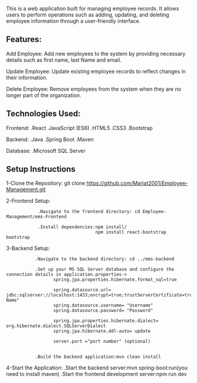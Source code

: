 This is a web application built for managing employee records. It allows users to perform operations such as adding, updating, and deleting employee information through a user-friendly interface.

Features:
----------
Add Employee: Add new employees to the system by providing necessary details such as first name, last Name and email.

Update Employee: Update existing employee records to reflect changes in their information.

Delete Employee: Remove employees from the system when they are no longer part of the organization.

Technologies Used:
------------------
Frontend:
.React 
.JavaScript (ES6)
.HTML5
.CSS3
.Bootstrap 

Backend:
.Java 
.Spring Boot 
.Maven 

Database:
.Microsoft SQL Server 


Setup Instructions
------------------
1-Clone the Repository: git clone https://github.com/Mariat2001/Employee-Management.git 

2-Frontend Setup:

                .Navigate to the frontend directory: cd Employee-Management/ems-Frontend  
                
                .Install dependencies:npm install/
                                      npm install react-bootstrap bootstrap
              
3-Backend Setup:

               .Navigate to the backend directory: cd ../ems-backend
               
               .Set up your MS SQL Server database and configure the connection details in application.properties->
                      spring.jpa.properties.hibernate.format_sql=true

                      spring.datasource.url= jdbc:sqlserver://localhost:1433;encrypt=true;trustServerCertificate=true;databaseName="Database Name"
                      spring.datasource.username= "Username" 
                      spring.datasource.password= "Password"

                      spring.jpa.properties.hibernate.dialect= org.hibernate.dialect.SQLServerDialect
                      spring.jpa.hibernate.ddl-auto= update

                      server.port ="port number" (optional)
                      

               .Build the backend application:mvn clean install
               
4-Start the Application:
               .Start the backend server:mvn spring-boot:run(you need to install maven)
               .Start the frontend development server:npm run dev




